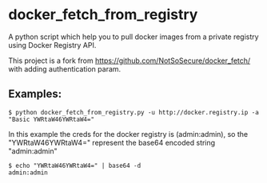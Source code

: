 # docker_fetch_from_registry
A python script which help you to pull docker images from a private registry using Docker Registry API.

This project is a fork from https://github.com/NotSoSecure/docker_fetch/ with adding authentication param.


## Examples:

```
$ python docker_fetch_from_registry.py -u http://docker.registry.ip -a "Basic YWRtaW46YWRtaW4="
```

In this example the creds for the docker registry is (admin:admin), so the "YWRtaW46YWRtaW4=" represent the base64 encoded string "admin:admin"

```
$ echo "YWRtaW46YWRtaW4=" | base64 -d                                                                       
admin:admin
``` 


